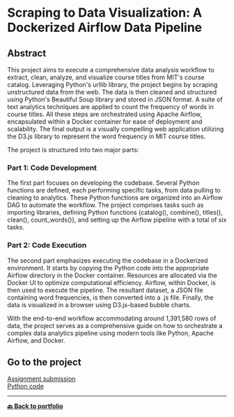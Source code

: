 # Scraping to Data Visualization: A Dockerized Airflow Data Pipeline
## Abstract
This project aims to execute a comprehensive data analysis workflow to extract, clean, analyze, and visualize course titles from MIT's course catalog. Leveraging Python's urllib library, the project begins by scraping unstructured data from the web. The data is then cleaned and structured using Python's Beautiful Soup library and stored in JSON format. A suite of text analytics techniques are applied to count the frequency of words in course titles. All these steps are orchestrated using Apache Airflow, encapsulated within a Docker container for ease of deployment and scalability. The final output is a visually compelling web application utilizing the D3.js library to represent the word frequency in MIT course titles.

The project is structured into two major parts:

### Part 1: Code Development
The first part focuses on developing the codebase. Several Python functions are defined, each performing specific tasks, from data pulling to cleaning to analytics. These Python functions are organized into an Airflow DAG to automate the workflow. The project comprises tasks such as importing libraries, defining Python functions (catalog(), combine(), titles(), clean(), count_words()), and setting up the Airflow pipeline with a total of six tasks.

### Part 2: Code Execution
The second part emphasizes executing the codebase in a Dockerized environment. It starts by copying the Python code into the appropriate Airflow directory in the Docker container. Resources are allocated via the Docker UI to optimize computational efficiency. Airflow, within Docker, is then used to execute the pipeline. The resultant dataset, a JSON file containing word frequencies, is then converted into a .js file. Finally, the data is visualized in a browser using D3.js-based bubble charts.

With the end-to-end workflow accommodating around 1,391,580 rows of data, the project serves as a comprehensive guide on how to orchestrate a complex data analytics pipeline using modern tools like Python, Apache Airflow, and Docker.

## Go to the project

[Assignment submission](assignment_submission.md)  
[Python code](assignment.py)


---
**[🔙 Back to portfolio](https://nicolagg.github.io/)**